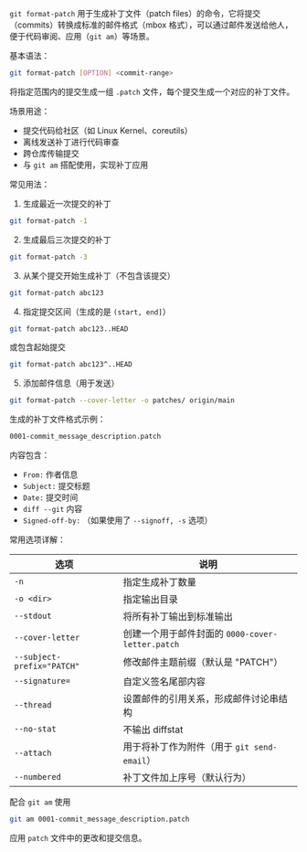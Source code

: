 `git format-patch` 用于生成补丁文件（patch files）的命令，它将提交（commits）转换成标准的邮件格式（mbox 格式），可以通过邮件发送给他人，便于代码审阅、应用（`git am`）等场景。

基本语法：
```bash
git format-patch [OPTION] <commit-range>
```
将指定范围内的提交生成一组 `.patch` 文件，每个提交生成一个对应的补丁文件。

场景用途：
- 提交代码给社区（如 Linux Kernel、coreutils）
- 离线发送补丁进行代码审查
- 跨仓库传输提交
- 与 `git am` 搭配使用，实现补丁应用

常见用法：
1. 生成最近一次提交的补丁
```bash
git format-patch -1
```

2. 生成最后三次提交的补丁
```bash
git format-patch -3
```

3. 从某个提交开始生成补丁（不包含该提交）
```bash
git format-patch abc123
```

4. 指定提交区间（生成的是 `(start, end]`）
```bash
git format-patch abc123..HEAD
```
或包含起始提交
```bash
git format-patch abc123^..HEAD
```

5. 添加邮件信息（用于发送）
```bash
git format-patch --cover-letter -o patches/ origin/main
```


生成的补丁文件格式示例：
```bash
0001-commit_message_description.patch
```
内容包含：
- `From:` 作者信息
- `Subject:` 提交标题
- `Date:` 提交时间
- `diff --git` 内容
- `Signed-off-by:` （如果使用了 `--signoff, -s` 选项）

常用选项详解：

|选项|说明|
|---|---|
|`-n`|指定生成补丁数量|
|`-o <dir>`|指定输出目录|
|`--stdout`|将所有补丁输出到标准输出|
|`--cover-letter`|创建一个用于邮件封面的 `0000-cover-letter.patch`|
|`--subject-prefix="PATCH"`|修改邮件主题前缀（默认是 "PATCH"）|
|`--signature=`|自定义签名尾部内容|
|`--thread`|设置邮件的引用关系，形成邮件讨论串结构|
|`--no-stat`|不输出 diffstat|
|`--attach`|用于将补丁作为附件（用于 `git send-email`）|
|`--numbered`|补丁文件加上序号（默认行为）|

配合 `git am` 使用
```bash
git am 0001-commit_message_description.patch
```
应用 `patch` 文件中的更改和提交信息。



